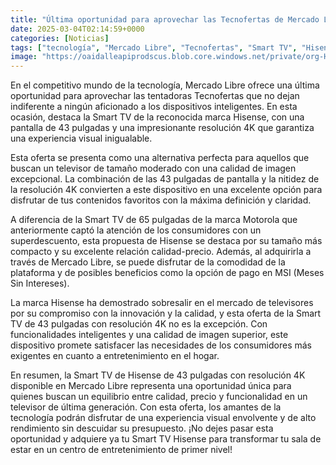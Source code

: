 ```yaml
---
title: "Última oportunidad para aprovechar las Tecnofertas de Mercado Libre - Smart TV Hisense 4K por menos de 5,500 pesos y con MSI"
date: 2025-03-04T02:14:59+0000
categories: [Noticias]
tags: ["tecnología", "Mercado Libre", "Tecnofertas", "Smart TV", "Hisense", "resolución 4K", "televisores."]
image: "https://oaidalleapiprodscus.blob.core.windows.net/private/org-HKmKxpuNw3Y88lm4EBrIPq0n/user-ZwiCXOggLL8ZNNKE2g7rXFmV/img-hkjn0IlheR6kvUAEwaZl0YBj.png?st=2025-03-04T01%3A14%3A58Z&se=2025-03-04T03%3A14%3A58Z&sp=r&sv=2024-08-04&sr=b&rscd=inline&rsct=image/png&skoid=d505667d-d6c1-4a0a-bac7-5c84a87759f8&sktid=a48cca56-e6da-484e-a814-9c849652bcb3&skt=2025-03-03T02%3A16%3A28Z&ske=2025-03-04T02%3A16%3A28Z&sks=b&skv=2024-08-04&sig=UKzy1fF0ajvCg3CCaoElrfpWe%2B1a9qNnwUwnwoYU9lI%3D"
---
```


En el competitivo mundo de la tecnología, Mercado Libre ofrece una última oportunidad para aprovechar las tentadoras Tecnofertas que no dejan indiferente a ningún aficionado a los dispositivos inteligentes. En esta ocasión, destaca la Smart TV de la reconocida marca Hisense, con una pantalla de 43 pulgadas y una impresionante resolución 4K que garantiza una experiencia visual inigualable.

Esta oferta se presenta como una alternativa perfecta para aquellos que buscan un televisor de tamaño moderado con una calidad de imagen excepcional. La combinación de las 43 pulgadas de pantalla y la nitidez de la resolución 4K convierten a este dispositivo en una excelente opción para disfrutar de tus contenidos favoritos con la máxima definición y claridad.

A diferencia de la Smart TV de 65 pulgadas de la marca Motorola que anteriormente captó la atención de los consumidores con un superdescuento, esta propuesta de Hisense se destaca por su tamaño más compacto y su excelente relación calidad-precio. Además, al adquirirla a través de Mercado Libre, se puede disfrutar de la comodidad de la plataforma y de posibles beneficios como la opción de pago en MSI (Meses Sin Intereses).

La marca Hisense ha demostrado sobresalir en el mercado de televisores por su compromiso con la innovación y la calidad, y esta oferta de la Smart TV de 43 pulgadas con resolución 4K no es la excepción. Con funcionalidades inteligentes y una calidad de imagen superior, este dispositivo promete satisfacer las necesidades de los consumidores más exigentes en cuanto a entretenimiento en el hogar.

En resumen, la Smart TV de Hisense de 43 pulgadas con resolución 4K disponible en Mercado Libre representa una oportunidad única para quienes buscan un equilibrio entre calidad, precio y funcionalidad en un televisor de última generación. Con esta oferta, los amantes de la tecnología podrán disfrutar de una experiencia visual envolvente y de alto rendimiento sin descuidar su presupuesto. ¡No dejes pasar esta oportunidad y adquiere ya tu Smart TV Hisense para transformar tu sala de estar en un centro de entretenimiento de primer nivel!
    